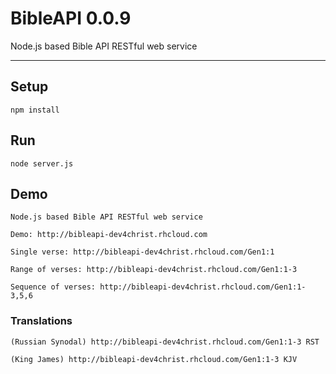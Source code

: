 # BibleAPI 0.0.9
Node.js based Bible API RESTful web service

----
## Setup
    npm install

## Run
    node server.js

## Demo

    Node.js based Bible API RESTful web service

    Demo: http://bibleapi-dev4christ.rhcloud.com

    Single verse: http://bibleapi-dev4christ.rhcloud.com/Gen1:1

    Range of verses: http://bibleapi-dev4christ.rhcloud.com/Gen1:1-3

    Sequence of verses: http://bibleapi-dev4christ.rhcloud.com/Gen1:1-3,5,6

### Translations

    (Russian Synodal) http://bibleapi-dev4christ.rhcloud.com/Gen1:1-3 RST

    (King James) http://bibleapi-dev4christ.rhcloud.com/Gen1:1-3 KJV
